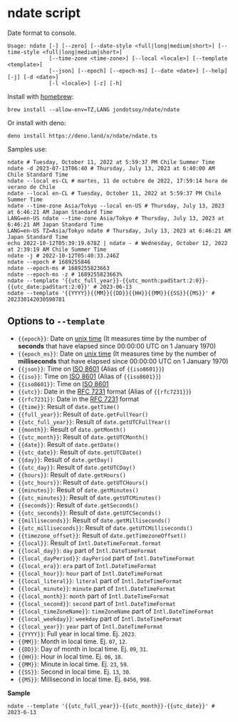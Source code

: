 # ndate script

Date format to console.

```shell
Usage: ndate [-] [--zero] [--date-style <full|long|medium|short>] [--time-style <full|long|medium|short>]
             [--time-zone <time-zone>] [--local <locale>] [--template <template>]
             [--json] [--epoch] [--epoch-ms] [--date <date>] [--help] [-j] [-d <date>]
             [-l <locale>] [-z] [-h]
```

Install with [homebrew](https://brew.sh/):

```shell
brew install --allow-env=TZ,LANG jondotsoy/ndate/ndate
```

Or install with deno:

```shell
deno install https://deno.land/x/ndate/ndate.ts
```

Samples use:

```shell
ndate # Tuesday, October 11, 2022 at 5:59:37 PM Chile Summer Time
ndate -d 2023-07-13T06:40 # Thursday, July 13, 2023 at 6:40:00 AM Chile Standard Time
ndate --local es-CL # martes, 11 de octubre de 2022, 17:59:14 hora de verano de Chile
ndate --local en-CL # Tuesday, October 11, 2022 at 5:59:37 PM Chile Summer Time
ndate --time-zone Asia/Tokyo --local en-US # Thursday, July 13, 2023 at 6:46:21 AM Japan Standard Time
LANG=en-US ndate --time-zone Asia/Tokyo # Thursday, July 13, 2023 at 6:46:21 AM Japan Standard Time
LANG=en-US TZ=Asia/Tokyo ndate # Thursday, July 13, 2023 at 6:46:21 AM Japan Standard Time
echo 2022-10-12T05:39:19.678Z | ndate - # Wednesday, October 12, 2022 at 2:39:19 AM Chile Summer Time
ndate -j # 2022-10-12T05:40:33.246Z
ndate --epoch # 1689255846
ndate --epoch-ms # 1689255823663
ndate --epoch-ms -z # 1689255823663%
ndate --template '{{utc_full_year}}-{{utc_month:padStart:2:0}}-{{utc_date:padStart:2:0}}' # 2023-06-13
ndate --template '{{YYYY}}{{MM}}{{DD}}{{HH}}{{MM}}{{SS}}{{MS}}' # 202330142030590781
```

## Options to `--template`

- `{{epoch}}`: Date on [unix time](https://en.wikipedia.org/wiki/Unix_time) (It measures time by the number of **seconds** that have elapsed since 00:00:00 UTC on 1 January 1970)
- `{{epoch_ms}}`: Date on [unix time](https://en.wikipedia.org/wiki/Unix_time) (It measures time by the number of **milliseconds** that have elapsed since 00:00:00 UTC on 1 January 1970)
- `{{json}}`: Time on [ISO 8601](https://en.wikipedia.org/wiki/ISO_8601) (Alias of `{{iso8601}}`)
- `{{iso}}`: Time on [ISO 8601](https://en.wikipedia.org/wiki/ISO_8601) (Alias of `{{iso8601}}`)
- `{{iso8601}}`: Time on [ISO 8601](https://en.wikipedia.org/wiki/ISO_8601)
- `{{utc}}`: Date in the [RFC 7231](https://datatracker.ietf.org/doc/html/rfc7231#section-7.1.1.1) format (Alias of `{{rfc7231}}`)
- `{{rfc7231}}`: Date in the [RFC 7231](https://datatracker.ietf.org/doc/html/rfc7231#section-7.1.1.1) format
- `{{time}}`: Result of `date.getTime()`
- `{{full_year}}`: Result of `date.getFullYear()`
- `{{utc_full_year}}`: Result of `date.getUTCFullYear()`
- `{{month}}`: Result of `date.getMonth()`
- `{{utc_month}}`: Result of `date.getUTCMonth()`
- `{{date}}`: Result of `date.getDate()`
- `{{utc_date}}`: Result of `date.getUTCDate()`
- `{{day}}`: Result of `date.getDay()`
- `{{utc_day}}`: Result of `date.getUTCDay()`
- `{{hours}}`: Result of `date.getHours()`
- `{{utc_hours}}`: Result of `date.getUTCHours()`
- `{{minutes}}`: Result of `date.getMinutes()`
- `{{utc_minutes}}`: Result of `date.getUTCMinutes()`
- `{{seconds}}`: Result of `date.getSeconds()`
- `{{utc_seconds}}`: Result of `date.getUTCSeconds()`
- `{{milliseconds}}`: Result of `date.getMilliseconds()`
- `{{utc_milliseconds}}`: Result of `date.getUTCMilliseconds()`
- `{{timezone_offset}}`: Result of `date.getTimezoneOffset()`
- `{{local}}`: Result of `Intl.DateTimeFormat.format`
- `{{local_day}}`: `day` part of `Intl.DateTimeFormat`
- `{{local_dayPeriod}}`: `dayPeriod` part of `Intl.DateTimeFormat`
- `{{local_era}}`: `era` part of `Intl.DateTimeFormat`
- `{{local_hour}}`: `hour` part of `Intl.DateTimeFormat`
- `{{local_literal}}`: `literal` part of `Intl.DateTimeFormat`
- `{{local_minute}}`: `minute` part of `Intl.DateTimeFormat`
- `{{local_month}}`: `month` part of `Intl.DateTimeFormat`
- `{{local_second}}`: `second` part of `Intl.DateTimeFormat`
- `{{local_timeZoneName}}`: `timeZoneName` part of `Intl.DateTimeFormat`
- `{{local_weekday}}`: `weekday` part of `Intl.DateTimeFormat`
- `{{local_year}}`: `year` part of `Intl.DateTimeFormat`
- `{{YYYY}}`: Full year in local time. Ej. `2023`.
- `{{MM}}`: Month in local time. Ej. `07`, `12`.
- `{{DD}}`: Day of month in local time. Ej. `09`, `31`.
- `{{HH}}`: Hour in local time. Ej. `06`, `18`. 
- `{{MM}}`: Minute in local time. Ej. `23`, `59`.
- `{{SS}}`: Second in local time. Ej. `13`, `30`.
- `{{MS}}`: Millisecond in local time. Ej. `0456`, `998`.


**Sample**

```shell
ndate --template '{{utc_full_year}}-{{utc_month}}-{{utc_date}}' # 2023-6-13
```
